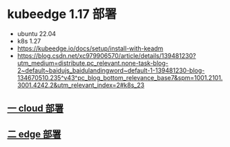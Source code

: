 # kubeedge 1.17 部署
- ubuntu 22.04
- k8s 1.27
- https://kubeedge.io/docs/setup/install-with-keadm <br>
- https://blog.csdn.net/xc979906570/article/details/139481230?utm_medium=distribute.pc_relevant.none-task-blog-2~default~baidujs_baidulandingword~default-1-139481230-blog-134670510.235^v43^pc_blog_bottom_relevance_base7&spm=1001.2101.3001.4242.2&utm_relevant_index=2#k8s_23 <br>

## [一 cloud 部署](cloud.md)

## [二 edge 部署](edge.md)